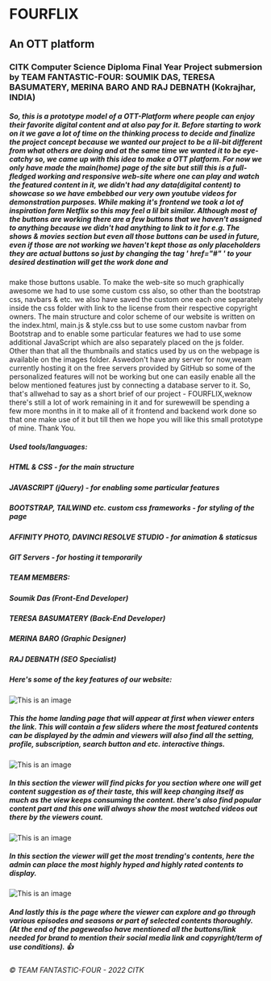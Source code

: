 # **FOURFLIX**
## An OTT platform

### **CITK Computer Science Diploma Final Year Project submersion by TEAM FANTASTIC-FOUR: SOUMIK DAS, TERESA BASUMATERY, MERINA BARO AND RAJ DEBNATH (Kokrajhar, INDIA)**

##### So, this is a prototype model of a OTT-Platform where people can enjoy their favorite digital content and at also pay for it. Before starting to work on it we gave a lot of time on the thinking process to decide and finalize the project concept because we wanted our project to be a lil-bit different from what others are doing and at the same time we wanted it to be eye-catchy so, we came up with this idea to make a OTT platform. For now we only have made the main(home) page of the site but still this is a full-fledged working and responsive web-site where one can play and watch the featured content in it, we didn't had any data(digital content) to showcase so we have embebbed our very own youtube videos for demonstration purposes. While making it's frontend we took a lot of inspiration form Netflix so this may feel a lil bit similar. Although most of the buttons are working there are a few buttons that we haven't assigned to anything because we didn't had anything to link to it for e.g. The shows & movies section but even all those buttons can be used in future, even if those are not working we haven't kept those as only placeholders they are actual buttons so just by changing the tag ' href="#" ' to your desired destination will get the work done and 
make those buttons usable. To make the web-site so much graphically awesome we had to use some custom css also, so other than the bootstrap css, navbars & etc. we also have saved the custom one each one separately inside the css folder with link to the license from their respective copyright owners. The main structure and color scheme of our website is written on the index.html, main.js & style.css but to use some custom navbar from Bootstrap and to enable some particular features we had to use some additional JavaScript which are also separately placed on the js folder. Other than that all the thumbnails and statics used by us on the webpage is available on the images folder. Aswedon't have any server for now,weam currently hosting it on the free servers provided by GitHub so some of the personalized features will not be working but one can easily enable all the below mentioned features just by connecting a database server to it. So, that's allwehad to say as a short brief of our project - FOURFLIX,weknow there's still a lot of work remaining in it and for surewewill be spending a few more months in it to make all of it frontend and backend work done so that one make use of it but till then we hope you will like this small prototype of mine. Thank You.

##### Used tools/languages:
##### HTML & CSS - for the main structure
##### JAVASCRIPT (jQuery) - for enabling some particular features
##### BOOTSTRAP, TAILWIND etc. custom css frameworks - for styling of the page
##### AFFINITY PHOTO, DAVINCI RESOLVE STUDIO - for animation & staticsus
##### GIT Servers - for hosting it temporarily

##### TEAM MEMBERS:
##### Soumik Das (Front-End Developer)
##### TERESA BASUMATERY (Back-End Developer)
##### MERINA BARO (Graphic Designer)
##### RAJ DEBNATH (SEO Specialist)

##### Here's some of the key features of our website:
![This is an image](preview/Home_Page.png)
##### This the home landing page that will appear at first when viewer enters the link. This will contain a few sliders where the most featured contents can be displayed by the admin and viewers will also find all the setting, profile, subscription, search button and etc. interactive things.
![This is an image](preview/Featured_Page.png)
##### In this section the viewer will find picks for you section where one will get content suggestion as of their taste, this will keep changing itself as much as the view keeps consuming the content. there's also find popular content part and this one will always show the most watched videos out there by the viewers count.
![This is an image](preview/Trending_Page.png)
##### In this section the viewer will get the most trending's contents, here the admin can place the most highly hyped and highly rated contents to display.
![This is an image](preview/Episodes_Page.png)
##### And lastly this is the page where the viewer can explore and go through various episodes and seasons or part of selected contents thoroughly. (At the end of the pagewealso have mentioned all the buttons/link needed for brand to mention their social media link and copyright/term of use conditions). 👍

###### ©️ TEAM FANTASTIC-FOUR - 2022 CITK
